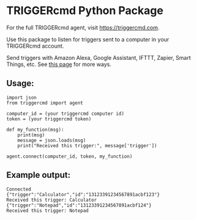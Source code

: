 # TRIGGERcmd Python Package

For the full TRIGGERcmd agent, visit https://triggercmd.com.

Use this package to listen for triggers sent to a computer in your TRIGGERcmd account.

Send triggers with Amazon Alexa, Google Assistant, IFTTT, Zapier, Smart Things, etc.  See [this page](https://www.triggercmd.com/forum/topic/30/list-of-ways-to-trigger-your-commands) for more ways.

## Usage:

```
import json
from triggercmd import agent

computer_id = (your triggercmd computer id)
token = (your triggercmd token)

def my_function(msg):
    print(msg)
    message = json.loads(msg)
    print("Received this trigger:", message['trigger'])

agent.connect(computer_id, token, my_function)
```

## Example output:

```
Connected
{"trigger":"Calculator","id":"13123391234567891acbf123"}
Received this trigger: Calculator
{"trigger":"Notepad","id":"13123391234567891acbf124"}
Received this trigger: Notepad
```
